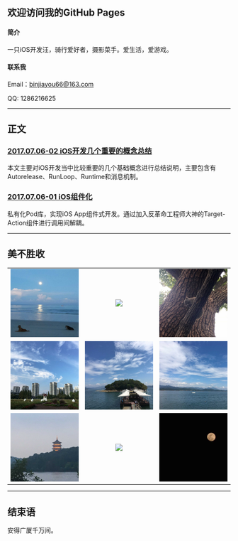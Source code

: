 ## 欢迎访问我的GitHub Pages

#### 简介

一只iOS开发汪，骑行爱好者，摄影菜手。爱生活，爱游戏。

#### 联系我

Email：binjiayou66@163.com

QQ: 1286216625

<hr>

## 正文

### [2017.07.06-02 iOS开发几个重要的概念总结](iOS/AutoreleasRuntimeRunloopMessage.md)

本文主要对iOS开发当中比较重要的几个基础概念进行总结说明，主要包含有Autorelease、RunLoop、Runtime和消息机制。

### [2017.07.06-01 iOS组件化](iOS/Modulization.md)

私有化Pod库，实现iOS App组件式开发。通过加入反革命工程师大神的Target-Action组件进行调用间解耦。

<hr>



## 美不胜收

<table width="100%" style="text-align: center">

<tr style="margin: 0 auto">

<td style="width: 33.3%; margin: 0 5px"><img style="width: 300px" src="resources/images/photos/01.jpg"></td>
<td style="width: 33.3%; margin: 0 5px"><img style="width: 300px" src="resources/images/photos/02.jpg"></td>
<td style="width: 33.3%; margin: 0 5px"><img style="width: 300px" src="resources/images/photos/03.jpg"></td>


</tr>
<tr style="margin: 0 auto">

<td style="width: 33.3%; margin: 0 5px"><img style="width: 300px" src="resources/images/photos/04.jpg"></td>

<td style="width: 33.3%; margin: 0 5px"><img style="width: 300px" src="resources/images/photos/05.jpg"></td>
<td style="width: 33.3%; margin: 0 5px"><img style="width: 300px" src="resources/images/photos/06.jpg"></td>


</tr>

<tr>

<td style="width: 33.3%; margin: 0 5px"><img style="width: 300px" src="resources/images/photos/07.JPG"></td>
<td style="width: 33.3%; margin: 0 5px"><img style="width: 300px" src="resources/images/photos/08.jpg"></td>

<td style="width: 33.3%; margin: 0 5px"><img style="width: 300px" src="resources/images/photos/09.jpg"></td>

</tr>

</table>

<hr>



## 结束语

安得广厦千万间。


